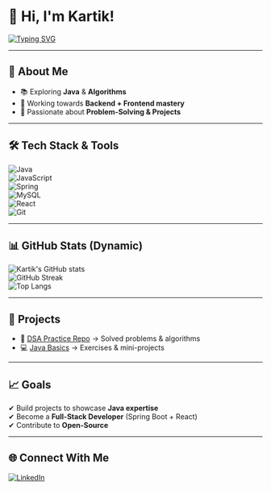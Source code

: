 # 👋 Hi, I'm Kartik!  

[![Typing SVG](https://readme-typing-svg.herokuapp.com?size=24&color=38C2FF&lines=Aspiring+Full-Stack+Java+Developer;DSA+Learner+%26+Problem+Solver;Future+Spring+Boot+%2B+React+Developer;Always+learning+new+tech)](https://git.io/typing-svg)

---

## 🌟 About Me  
- 📚 Exploring **Java** & **Algorithms**  
- 🔭 Working towards **Backend + Frontend mastery**  
- 🎯 Passionate about **Problem-Solving & Projects**  

---

## 🛠️ Tech Stack & Tools  
![Java](https://img.shields.io/badge/Java-ED8B00?style=for-the-badge&logo=java&logoColor=white)  
![JavaScript](https://img.shields.io/badge/JavaScript-F7DF1E?style=for-the-badge&logo=javascript&logoColor=black)  
![Spring](https://img.shields.io/badge/Spring-6DB33F?style=for-the-badge&logo=spring&logoColor=white)  
![MySQL](https://img.shields.io/badge/MySQL-005C84?style=for-the-badge&logo=mysql&logoColor=white)  
![React](https://img.shields.io/badge/React-20232A?style=for-the-badge&logo=react&logoColor=61DAFB)  
![Git](https://img.shields.io/badge/Git-F05032?style=for-the-badge&logo=git&logoColor=white)  

---

## 📊 GitHub Stats (Dynamic)  
![Kartik's GitHub stats](https://github-readme-stats.vercel.app/api?username=YourUserName&show_icons=true&theme=tokyonight)  
![GitHub Streak](https://github-readme-streak-stats.herokuapp.com/?user=YourUserName&theme=tokyonight)  
![Top Langs](https://github-readme-stats.vercel.app/api/top-langs/?username=YourUserName&layout=compact&theme=tokyonight)  

---

## 📂 Projects  
- 📝 [DSA Practice Repo](#) → Solved problems & algorithms  
- 💻 [Java Basics](#) → Exercises & mini-projects  

---

## 📈 Goals  
✔ Build projects to showcase **Java expertise**  
✔ Become a **Full-Stack Developer** (Spring Boot + React)  
✔ Contribute to **Open-Source**  

---

## 🌐 Connect With Me  
[![LinkedIn](https://img.shields.io/badge/LinkedIn-0077B5?style=for-the-badge&logo=linkedin&logoColor=white)](YourLinkedInLink)  
